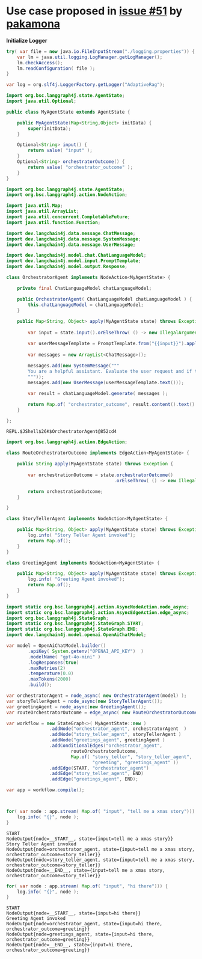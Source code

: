 # Use case proposed in [issue #51](https://github.com/bsorrentino/langgraph4j/issues/51) by [pakamona](https://github.com/pakamona)


**Initialize Logger**


```java
try( var file = new java.io.FileInputStream("./logging.properties")) {
    var lm = java.util.logging.LogManager.getLogManager();
    lm.checkAccess(); 
    lm.readConfiguration( file );
}

var log = org.slf4j.LoggerFactory.getLogger("AdaptiveRag");

```


```java
import org.bsc.langgraph4j.state.AgentState;
import java.util.Optional;

public class MyAgentState extends AgentState {

    public MyAgentState(Map<String,Object> initData) {
        super(initData);
    }

    Optional<String> input() {
        return value( "input" );
    }
    Optional<String> orchestratorOutcome() { 
        return value( "orchestrator_outcome" );
    }
}
```


```java
import org.bsc.langgraph4j.state.AgentState;
import org.bsc.langgraph4j.action.NodeAction;

import java.util.Map;
import java.util.ArrayList;
import java.util.concurrent.CompletableFuture;
import java.util.function.Function;

import dev.langchain4j.data.message.ChatMessage;
import dev.langchain4j.data.message.SystemMessage;
import dev.langchain4j.data.message.UserMessage;

import dev.langchain4j.model.chat.ChatLanguageModel;
import dev.langchain4j.model.input.PromptTemplate;
import dev.langchain4j.model.output.Response;

class OrchestratorAgent implements NodeAction<MyAgentState> {

    private final ChatLanguageModel chatLanguageModel;

    public OrchestratorAgent( ChatLanguageModel chatLanguageModel ) {
        this.chatLanguageModel = chatLanguageModel;
    }
 
    public Map<String, Object> apply(MyAgentState state) throws Exception {
        
        var input = state.input().orElseThrow( () -> new IllegalArgumentException("input is not provided!"));

        var userMessageTemplate = PromptTemplate.from("{{input}}").apply(Map.of("input", input));
        
        var messages = new ArrayList<ChatMessage>();
        
        messages.add(new SystemMessage("""
        You are a helpful assistant. Evaluate the user request and if the request concerns a story return 'story_teller' otherwise 'greeting'
        """));
        messages.add(new UserMessage(userMessageTemplate.text()));

        var result = chatLanguageModel.generate( messages );

        return Map.of( "orchestrator_outcome", result.content().text() );
    }

};


```




    REPL.$JShell$26K$OrchestratorAgent@852cd4




```java
import org.bsc.langgraph4j.action.EdgeAction;

class RouteOrchestratorOutcome implements EdgeAction<MyAgentState> {

    public String apply(MyAgentState state) throws Exception {
        
        var orchestrationOutcome = state.orchestratorOutcome()
                                        .orElseThrow( () -> new IllegalArgumentException("orchestration outcome is not provided!"));

        return orchestrationOutcome;
    }

}
```


```java
class StoryTellerAgent implements NodeAction<MyAgentState> {

    public Map<String, Object> apply(MyAgentState state) throws Exception {
        log.info( "Story Teller Agent invoked");
        return Map.of();
    }
}
```


```java
class GreetingAgent implements NodeAction<MyAgentState> {

    public Map<String, Object> apply(MyAgentState state) throws Exception {
        log.info( "Greeting Agent invoked");
        return Map.of();
    }
}
```


```java
import static org.bsc.langgraph4j.action.AsyncNodeAction.node_async;
import static org.bsc.langgraph4j.action.AsyncEdgeAction.edge_async;
import org.bsc.langgraph4j.StateGraph;
import static org.bsc.langgraph4j.StateGraph.START;
import static org.bsc.langgraph4j.StateGraph.END;
import dev.langchain4j.model.openai.OpenAiChatModel;

var model = OpenAiChatModel.builder()
        .apiKey( System.getenv("OPENAI_API_KEY")  )
        .modelName( "gpt-4o-mini" )
        .logResponses(true)
        .maxRetries(2)
        .temperature(0.0)
        .maxTokens(2000)
        .build();

var orchestratorAgent = node_async( new OrchestratorAgent(model) );
var storyTellerAgent = node_async(new StoryTellerAgent());
var greetingAgent = node_async(new GreetingAgent());
var routeOrchestratorOutcome = edge_async( new RouteOrchestratorOutcome() );

var workflow = new StateGraph<>( MyAgentState::new ) 
                .addNode("orchestrator_agent", orchestratorAgent  )
                .addNode("story_teller_agent", storyTellerAgent )
                .addNode("greetings_agent", greetingAgent )
                .addConditionalEdges("orchestrator_agent",
                        routeOrchestratorOutcome,
                        Map.of( "story_teller", "story_teller_agent",
                                "greeting", "greetings_agent" ))
                .addEdge(START, "orchestrator_agent")
                .addEdge("story_teller_agent", END)
                .addEdge("greetings_agent", END);

var app = workflow.compile();        
```


```java


for( var node : app.stream( Map.of( "input", "tell me a xmas story"))) {
    log.info( "{}", node );
}
```

    START 
    NodeOutput{node=__START__, state={input=tell me a xmas story}} 
    Story Teller Agent invoked 
    NodeOutput{node=orchestrator_agent, state={input=tell me a xmas story, orchestrator_outcome=story_teller}} 
    NodeOutput{node=story_teller_agent, state={input=tell me a xmas story, orchestrator_outcome=story_teller}} 
    NodeOutput{node=__END__, state={input=tell me a xmas story, orchestrator_outcome=story_teller}} 



```java
for( var node : app.stream( Map.of( "input", "hi there"))) {
    log.info( "{}", node );
}
```

    START 
    NodeOutput{node=__START__, state={input=hi there}} 
    Greeting Agent invoked 
    NodeOutput{node=orchestrator_agent, state={input=hi there, orchestrator_outcome=greeting}} 
    NodeOutput{node=greetings_agent, state={input=hi there, orchestrator_outcome=greeting}} 
    NodeOutput{node=__END__, state={input=hi there, orchestrator_outcome=greeting}} 

